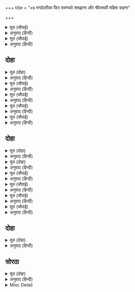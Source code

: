 +++
title = "०७ मन्दोदरीका फिर रावणको समझाना और श्रीरामकी महिमा कहना"

+++


<details><summary>मूल (चौपाई)</summary>

सयन करहु निज निज गृह जाई।  
गवने भवन सकल सिर नाई॥  
मंदोदरी सोच उर बसेऊ।  
जब ते श्रवनपूर महि खसेऊ॥
</details>

<details><summary>अनुवाद (हिन्दी)</summary>

अपने-अपने घर जाकर सो रहो (डरनेकी कोई बात नहीं है) तब सब लोग सिर नवाकर घर गये। जबसे कर्णफूल पृथ्वीपर गिरा, तबसे मन्दोदरीके हृदयमें सोच बस गया॥ ३॥
</details>

<details><summary>मूल (चौपाई)</summary>

सजल नयन कह जुग कर जोरी।  
सुनहु प्रानपति बिनती मोरी॥  
कंत राम बिरोध परिहरहू।  
जानि मनुज जनि हठ मन धरहू॥
</details>

<details><summary>अनुवाद (हिन्दी)</summary>

नेत्रोंमें जल भरकर, दोनों हाथ जोड़कर वह (रावणसे) कहने लगी—हे प्राणनाथ! मेरी विनती सुनिये। हे प्रियतम! श्रीरामसे विरोध छोड़ दीजिये। उन्हें मनुष्य जानकर मनमें हठ न पकड़े रहिये॥ ४॥
</details>

## दोहा


<details><summary>मूल (दोहा)</summary>

बिस्वरूप रघुबंस मनि करहु बचन बिस्वासु।  
लोक कल्पना बेद कर अंग अंग प्रति जासु॥ १४॥
</details>

<details><summary>अनुवाद (हिन्दी)</summary>

मेरे इन वचनोंपर विश्वास कीजिये कि वे रघुकुलके शिरोमणि श्रीरामचन्द्रजी विश्वरूप हैं—(यह सारा विश्व उन्हींका रूप है) वेद जिनके अङ्ग-अङ्गमें लोकोंकी कल्पना करते हैं॥ १४॥
</details>

<details><summary>मूल (चौपाई)</summary>

पद पाताल सीस अज धामा।  
अपर लोक अँग अँग बिश्रामा॥  
भृकुटि बिलास भयंकर काला।  
नयन दिवाकर कच घन माला॥
</details>

<details><summary>अनुवाद (हिन्दी)</summary>

पाताल (जिन विश्वरूप भगवान् का) चरण है, ब्रह्मलोक सिर है, अन्य (बीचके सब) लोकोंका विश्राम (स्थिति) जिनके अन्य भिन्न-भिन्न अङ्गोंपर है। भयङ्कर काल जिनका भृकुटिसंचालन (भौंहोंका चलना) है। सूर्य नेत्र है, बादलोंका समूह बाल है॥ १॥
</details>

<details><summary>मूल (चौपाई)</summary>

जासु घ्रान अस्विनीकुमारा।  
निसि अरु दिवस निमेष अपारा॥  
श्रवन दिसा दस बेद बखानी।  
मारुत स्वास निगम निज बानी॥
</details>

<details><summary>अनुवाद (हिन्दी)</summary>

अश्विनीकुमार जिनकी नासिका हैं, रात और दिन जिनके अपार निमेष (पलक मारना और खोलना) हैं। दसों दिशाएँ कान हैं, वेद ऐसा कहते हैं। वायु श्वास है और वेद जिनकी अपनी वाणी है॥ २॥
</details>

<details><summary>मूल (चौपाई)</summary>

अधर लोभ जम दसन कराला।  
माया हास बाहु दिगपाला॥  
आनन अनल अंबुपति जीहा।  
उतपति पालन प्रलय समीहा॥
</details>

<details><summary>अनुवाद (हिन्दी)</summary>

लोभ जिनका अधर (होठ) है, यमराज भयानक दाँत है। माया हँसी है, दिक्पाल भुजाएँ हैं। अग्नि मुख है, वरुण जीभ है। उत्पत्ति, पालन और प्रलय जिनकी चेष्टा (क्रिया) है॥ ३॥
</details>

<details><summary>मूल (चौपाई)</summary>

रोम राजि अष्टादस भारा।  
अस्थि सैल सरिता नस जारा॥  
उदर उदधि अधगो जातना।  
जगमय प्रभु का बहु कलपना॥
</details>

<details><summary>अनुवाद (हिन्दी)</summary>

अठारह प्रकारकी असंख्य वनस्पतियाँ जिनकी रोमावली हैं, पर्वत अस्थियाँ हैं, नदियाँ नसोंका जाल हैं, समुद्र पेट है और नरक जिनकी नीचेकी इन्द्रियाँ हैं। इस प्रकार प्रभु विश्वमय हैं, अधिक कल्पना (ऊहापोह) क्या की जाय?॥ ४॥
</details>

## दोहा


<details><summary>मूल (दोहा)</summary>

अहंकार सिव बुद्धि अज मन ससि चित्त महान।  
मनुज बास सचराचर रूप राम भगवान॥ १५(क)॥
</details>

<details><summary>अनुवाद (हिन्दी)</summary>

शिव जिनका अहंकार हैं, ब्रह्मा बुद्धि हैं, चन्द्रमा मन हैं और महान् (विष्णु) ही चित्त हैं। उन्हीं चराचररूप भगवान् श्रीरामजीने मनुष्यरूपमें निवास किया है॥ १५(क)॥
</details>

<details><summary>मूल (दोहा)</summary>

अस बिचारि सुनु प्रानपति प्रभु सन बयरु बिहाइ।  
प्रीति करहु रघुबीर पद मम अहिवात न जाइ॥ १५(ख)॥
</details>

<details><summary>अनुवाद (हिन्दी)</summary>

हे प्राणपति! सुनिये, ऐसा विचारकर प्रभुसे वैर छोड़कर श्रीरघुवीरके चरणोंमें प्रेम कीजिये, जिससे मेरा सुहाग न जाय॥ १५(ख)॥
</details>

<details><summary>मूल (चौपाई)</summary>

बिहँसा नारि बचन सुनि काना।  
अहो मोह महिमा बलवाना॥  
नारि सुभाउ सत्य सब कहहीं।  
अवगुन आठ सदा उर रहहीं॥
</details>

<details><summary>अनुवाद (हिन्दी)</summary>

पत्नीके वचन कानोंसे सुनकर रावण खूब हँसा (और बोला—) अहो! मोह (अज्ञान) की महिमा बड़ी बलवान् है! स्त्रीका स्वभाव सब सत्य ही कहते हैं कि उसके हृदयमें आठ अवगुण सदा रहते हैं—॥ १॥
</details>

<details><summary>मूल (चौपाई)</summary>

साहस अनृत चपलता माया।  
भय अबिबेक असौच अदाया॥  
रिपु कर रूप सकल तैं गावा।  
अति बिसाल भय मोहि सुनावा॥
</details>

<details><summary>अनुवाद (हिन्दी)</summary>

साहस, झूठ, चञ्चलता, माया (छल), भय (डरपोकपन), अविवेक (मूर्खता), अपवित्रता और निर्दयता। तूने शत्रुका समग्र (विराट्) रूप गाया और मुझे उसका बड़ा भारी भय सुनाया॥ २॥
</details>

<details><summary>मूल (चौपाई)</summary>

सो सब प्रिया सहज बस मोरें।  
समुझि परा प्रसाद अब तोरें॥  
जानिउँ प्रिया तोरि चतुराई।  
एहि बिधि कहहु मोरि प्रभुताई॥
</details>

<details><summary>अनुवाद (हिन्दी)</summary>

हे प्रिये! वह सब (यह चराचर विश्व तो) स्वभावसे ही मेरे वशमें है। तेरी कृपासे मुझे यह अब समझ पड़ा। हे प्रिये! तेरी चतुराई मैं जान गया। तू इस प्रकार (इसी बहाने) मेरी प्रभुताका बखान कर रही है॥ ३॥
</details>

<details><summary>मूल (चौपाई)</summary>

तव बतकही गूढ़ मृगलोचनि।  
समुझत सुखद सुनत भय मोचनि॥  
मंदोदरि मन महुँ अस ठयऊ।  
पियहि काल बस मतिभ्रम भयऊ॥
</details>

<details><summary>अनुवाद (हिन्दी)</summary>

हे मृगनयनी! तेरी बातें बड़ी गूढ़ (रहस्यभरी) हैं, समझनेपर सुख देनेवाली और सुननेसे भय छुड़ानेवाली हैं। मन्दोदरीने मनमें ऐसा निश्चय कर लिया कि पतिको कालवश मतिभ्रम हो गया है॥ ४॥
</details>

## दोहा


<details><summary>मूल (दोहा)</summary>

एहि बिधि करत बिनोद बहु प्रात प्रगट दसकंध।  
सहज असंक लंकपति सभाँ गयउ मद अंध॥ १६(क)॥
</details>

<details><summary>अनुवाद (हिन्दी)</summary>

इस प्रकार (अज्ञानवश) बहुत-से विनोद करते हुए रावणको सबेरा हो गया। तब स्वभावसे ही निडर और घमण्डमें अंधा लंकापति सभामें गया॥ १६(क)॥
</details>

## सोरठा


<details><summary>मूल (दोहा)</summary>

फूलइ फरइ न बेत जदपि सुधा बरषहिं जलद।  
मूरुख हृदयँ न चेत जौं गुर मिलहिं बिरंचि सम॥ १६(ख)॥
</details>

<details><summary>अनुवाद (हिन्दी)</summary>

यद्यपि बादल अमृत-सा जल बरसाते हैं, तो भी बेत फूलता-फलता नहीं। इसी प्रकार चाहे ब्रह्माके समान भी ज्ञानी गुरु मिलें, तो भी मूर्खके हृदयमें चेत (ज्ञान) नहीं होता॥ १६(ख)॥
</details>

<details><summary>Misc Detail</summary>


</details>
